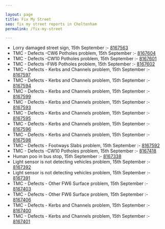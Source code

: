 ```yaml
---

layout: page
title: Fix My Street
seo: fix my street reports in Cheltenham
permalink: /fix-my-street

---
```


<!-- fix_marker starts -->

- Lorry damaged street sign, 15th September :- [8167563](https://www.fixmystreet.com/report/8167563)
- TMC - Defects -CW6 Potholes  problem, 15th September :- [8167604](https://www.fixmystreet.com/report/8167604)
- TMC - Defects -CW10 Potholes problem, 15th September :- [8167601](https://www.fixmystreet.com/report/8167601)
- TMC - Defects -FW6 Potholes problem, 15th September :- [8167602](https://www.fixmystreet.com/report/8167602)
- TMC - Defects - Kerbs and Channels problem, 15th September :- [8167597](https://www.fixmystreet.com/report/8167597)
- TMC - Defects - Kerbs and Channels problem, 15th September :- [8167594](https://www.fixmystreet.com/report/8167594)
- TMC - Defects - Kerbs and Channels problem, 15th September :- [8167599](https://www.fixmystreet.com/report/8167599)
- TMC - Defects - Kerbs and Channels problem, 15th September :- [8167593](https://www.fixmystreet.com/report/8167593)
- TMC - Defects - Kerbs and Channels problem, 15th September :- [8167595](https://www.fixmystreet.com/report/8167595)
- TMC - Defects - Kerbs and Channels problem, 15th September :- [8167596](https://www.fixmystreet.com/report/8167596)
- TMC - Defects - Kerbs and Channels problem, 15th September :- [8167598](https://www.fixmystreet.com/report/8167598)
- TMC - Defects - Footways Slabs problem, 15th September :- [8167592](https://www.fixmystreet.com/report/8167592)
- TMC - Defects -CW10 Potholes problem, 15th September :- [8167418](https://www.fixmystreet.com/report/8167418)
- Human poo in bus stop, 15th September :- [8167338](https://www.fixmystreet.com/report/8167338)
- Light sensor is not detecting vehicles problem, 15th September :- [8167392](https://www.fixmystreet.com/report/8167392)
- Light sensor is not detecting vehicles problem, 15th September :- [8167391](https://www.fixmystreet.com/report/8167391)
- TMC - Defects - Other FW6  Surface problem, 15th September :- [8167403](https://www.fixmystreet.com/report/8167403)
- TMC - Defects - Other FW6  Surface problem, 15th September :- [8167406](https://www.fixmystreet.com/report/8167406)
- TMC - Defects - Kerbs and Channels problem, 15th September :- [8167400](https://www.fixmystreet.com/report/8167400)
- TMC - Defects - Kerbs and Channels problem, 15th September :- [8167401](https://www.fixmystreet.com/report/8167401)

<!-- fix_marker ends -->